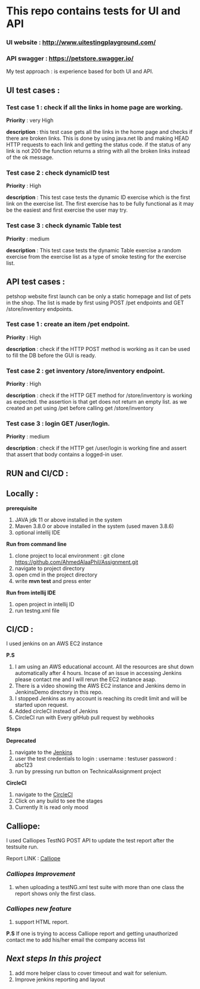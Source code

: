 # **This repo contains tests for UI and API**
### UI website :  http://www.uitestingplayground.com/  
### API swagger : https://petstore.swagger.io/
 
 
My test approach : is experience based for both UI and API.
 
## **UI test cases** :
 
### **Test case 1** : check if all the links in home page are working.
 
**Priority** : very High
 
**description** : this test case gets all the links in the home page and checks if there are broken links.
This is done by using java.net lib and making HEAD HTTP requests to each link and getting the status code.
if the status of any link is not 200 the function returns a string with all the broken links instead of the ok message.
 
### **Test case 2** : check dynamicID test
 
**Priority** :  High
 
**description** : This test case tests the dynamic ID exercise which is the first link on the exercise list.
The first exercise has to be fully functional as it may be the easiest and first exercise the user may try.
 
### **Test case 3** : check dynamic Table test
 
**Priority** :  medium
 
**description** : This test case tests the dynamic Table exercise a random exercise from the exercise list as a type of
smoke testing for the exercise list.
 
 
## **API test cases** :
 
petshop website first launch can be only a static homepage and list of pets in the shop.
The list is made by first using POST /pet endpoints and GET /store/inventory endpoints.
 
 
### **Test case 1** : create an item /pet endpoint.
 
**Priority** :  High
 
**description** : check if the HTTP POST method is working as it can be used to fill the DB before the GUI is ready.
 
### **Test case 2** : get inventory /store/inventory endpoint.
 
**Priority** :  High
 
**description** : check if the HTTP GET method for /store/inventory is working as expected.
the assertion is that get does not return an empty list. as we created an pet using /pet before calling get /store/inventory
 
 
### **Test case 3** : login GET /user/login.
 
**Priority** :  medium
 
**description** : check if the HTTP get /user/login is working fine and assert that assert that body contains a logged-in user.
 
 
## **RUN and CI/CD** :
 
## **Locally :**
 
**prerequisite**
1. JAVA jdk 11 or above installed in the system
2. Maven 3.8.0 or above installed in the system (used maven 3.8.6)
3. optional intellij IDE
 
**Run from command line**
1. clone project to local environment : git clone https://github.com/AhmedAlaaPhil/Assignment.git
2. navigate to project directory
3. open cmd in the project directory
4. write **mvn test** and press enter
 
**Run from intellij IDE**
1. open project in intellij ID
2. run testng.xml file
 
 
## **CI/CD :**
 
I used jenkins on an AWS EC2 instance

**P.S**

1. I am using an AWS educational account. All the resources are shut down automatically after 4 hours. Incase of an issue in accessing Jenkins please contact me and I will rerun the EC2 instance asap.
2. There is a video showing the AWS EC2 instance and Jenkins demo in JenkinsDemo directory in this repo.
3. I stopped Jenkins as my account is reaching its credit limit and will be started upon request. 
4. Added circleCI instead of Jenkins
5. CircleCI run with Every gitHub pull request by webhooks 

**Steps**
 
**Deprecated**
1. navigate to the  [Jenkins](http://ec2-67-202-27-144.compute-1.amazonaws.com:8080/)
2. user the test credentials to login :
username :  testuser
password :  abc123
3. run by pressing run button on TechnicalAssignment project

**CircleCI**
1. navigate to the  [CircleCI](https://app.circleci.com/pipelines/github/AhmedAlaaPhil/Assignment)
2. Click on any build to see the stages 
3. Currently It is read only mood
 
 
## **Calliope:**
 
I used Calliopes TestNG POST API to update the test report after the testsuite run.
 
Report LINK : [Calliope](https://app.calliope.pro/profiles/4528/reports)
 
### *Calliopes Improvement*
1. when uploading a testNG.xml  test suite with more than one class the report shows only the first class.
 
### *Calliopes new feature*
1. support HTML report.
 
**P.S**
If one is trying to access Calliope report and getting unauthorized contact me to add his/her email the company access list  
 
 
## *Next steps In this project*
1. add more helper class to cover timeout and wait for selenium.
2. Improve jenkins reporting and layout

 
 
 
 
 
 
 
 
 
 
 
 
 
 
 
 
 



